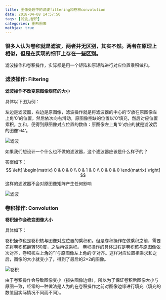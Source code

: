 ```yaml
---
title: 图像处理中的滤波filtering和卷积convolution
date: 2018-04-08 14:57:50
tags: [滤波,卷积]
categories: 图形图像
mathjax: true
---
```

### 很多人认为卷积就是滤波，两者并无区别，其实不然。两者在原理上相似，但是在实现的细节上存在一些区别。

滤波操作和卷积操作，实际都是用一个矩阵和原矩阵进行对应位置乘积做和。

### 滤波操作: Filtering

**滤波操作不改变原图像矩阵的大小**

具体以下图为例：

左边是滤波器，右边是原图像，滤波操作就是将滤波器的中心的‘5’放在原图像左上角‘0’的位置，然后依次向右滑动，原图像空缺的位置以‘0’填充，然后对应位置乘积，加和，便得到原图像对应位置的数值：原图像左上角‘0’对应的就是滤波后的图像‘64’。

![滤波](./filter.jpg)

如果我们想设计一个什么也不做的滤波器，这个滤波器应该是什么样子的？

答案如下：
$$
 \left[
 \begin{matrix}
   0 & 0 & 0 \\
   0 & 1 & 0 \\
   0 & 0 & 0
  \end{matrix}
  \right]
$$
这样的滤波器不会对原图像矩阵产生任何影响

![滤波](./flower.png)

### 卷积操作: Convolution

**卷积操作会改变图像大小**

具体如下：

卷积操作也是卷积核与图像对应位置的乘积和。但是卷积操作在做乘积之前，需要先将卷积核翻转180度，之后再做乘积。
卷积操作的具体过程是卷积核与原图像依次对齐，卷积核左上角的‘1’与原图像左上角的‘0’对齐。这样对应位置相乘求和之后，图像的大小就变小了，得到了最后的2*2的图像。

![卷积](./convolution.jpg)

由于卷积操作会导致图像变小（损失图像边缘），所以为了保证卷积后图像大小与原图一致，经常的一种做法是人为的在卷积操作之前对图像边缘进行填充（填充的数值因实际情况不同而不同）。


